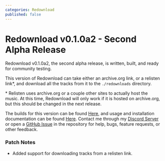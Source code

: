 ```yaml
---
categories: Redownload
published: false
---
```


# Redownload v0.1.0a2 - Second Alpha Release

Redownload v0.1.0a2, the second alpha release, is written, built, and ready for community testing.

This version of Redownload can take either an archive.org link, or a relisten link\*, and download
all the tracks from it to the `./redownloads` directory. 

\* Relisten uses archive.org or a couple other sites to actually host the music. At this time,
Redownload will only work if it is hosted on archive.org, but this should be changed in the next release.


The builds for this version can be found [Here](https://github.com/Morpheus636/redownload/releases/tag/v0.1.0a2), and usage and installation documentation can be found [Here](https://github.com/Morpheus636/redownload/blob/v0.1.0a2/docs/usage.md). Contact me through my [Discord Server](https://discord.morpheus636.com) or open a [GitHub Issue](https://github.com/Morpheus636/redownload/issues) in the repository for help, bugs, feature requests, or other feedback.

### Patch Notes
- Added support for downloading tracks from a relisten link.